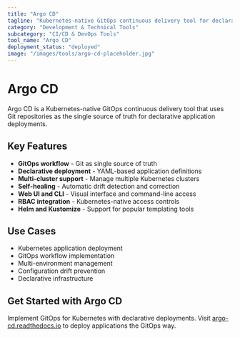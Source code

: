 ```yaml
---
title: "Argo CD"
tagline: "Kubernetes-native GitOps continuous delivery tool for declarative app deployments"
category: "Development & Technical Tools"
subcategory: "CI/CD & DevOps Tools"
tool_name: "Argo CD"
deployment_status: "deployed"
image: "/images/tools/argo-cd-placeholder.jpg"
---
```


# Argo CD

Argo CD is a Kubernetes-native GitOps continuous delivery tool that uses Git repositories as the single source of truth for declarative application deployments.

## Key Features

- **GitOps workflow** - Git as single source of truth
- **Declarative deployment** - YAML-based application definitions
- **Multi-cluster support** - Manage multiple Kubernetes clusters
- **Self-healing** - Automatic drift detection and correction
- **Web UI and CLI** - Visual interface and command-line access
- **RBAC integration** - Kubernetes-native access controls
- **Helm and Kustomize** - Support for popular templating tools

## Use Cases

- Kubernetes application deployment
- GitOps workflow implementation
- Multi-environment management
- Configuration drift prevention
- Declarative infrastructure

## Get Started with Argo CD

Implement GitOps for Kubernetes with declarative deployments. Visit [argo-cd.readthedocs.io](https://argo-cd.readthedocs.io) to deploy applications the GitOps way.